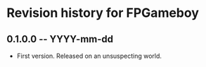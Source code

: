 # Revision history for FPGameboy

## 0.1.0.0  -- YYYY-mm-dd

* First version. Released on an unsuspecting world.
